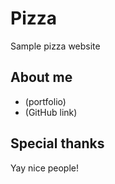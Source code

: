 # Pizza

Sample pizza website

## About me

* (portfolio)
* (GitHub link)

## Special thanks

Yay nice people!
